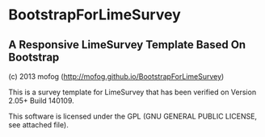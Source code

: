 BootstrapForLimeSurvey
======================

A Responsive LimeSurvey Template Based On Bootstrap
---------------------------------------------------

(c) 2013 mofog (http://mofog.github.io/BootstrapForLimeSurvey)

This is a survey template for LimeSurvey that has been verified on Version 2.05+ Build 140109.

This software is licensed under the GPL (GNU GENERAL PUBLIC LICENSE, see attached file).
